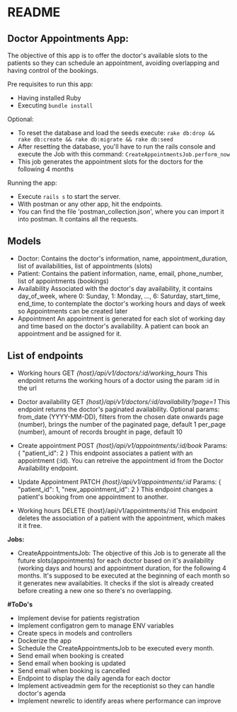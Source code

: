
# README

## Doctor Appointments App:

The objective of this app is to offer the doctor's available slots to the patients so they can schedule an appointment, avoiding overlapping and having control of the bookings.

Pre requisites to run this app:
- Having installed Ruby
- Executing `bundle install`

Optional:
- To reset the database and load the seeds execute: `rake db:drop && rake db:create && rake db:migrate && rake db:seed`
- After resetting the database, you'll have to run the rails console and execute the Job with this command: `CreateAppointmentsJob.perform_now`
- This job generates the appointment slots for the doctors for the following 4 months

Running the app:
- Execute `rails s` to start the server.
- With postman or any other app, hit the endpoints.
- You can find the file 'postman_collection.json', where you can import it into postman. It contains all the requests.

## Models

 - Doctor:
 Contains the doctor's information, name, appointment_duration, list of availabilities, list of appointments (slots)
 - Patient:
 Contains the patient information, name, email, phone_number, list of appointments (bookings)
 - Availability
 Associated with the doctor's day availability, it contains day_of_week, where 0: Sunday, 1: Monday, ..., 6: Saturday,  start_time, end_time, to contemplate the doctor's working hours and days of week so Appointments can be created later
 - Appointment
 An appointment is generated for each slot of working day and time based on the doctor's availability. A patient can book an appointment and be assigned for it.
 

## List of endpoints

 - Working hours
GET
*{host}/api/v1/doctors/:id/working_hours*
This endpoint returns the working hours of a doctor using the param :id in the url


* Doctor availability
GET
*{host}/api/v1/doctors/:id/availability?page=1*
This endpoint returns the doctor's paginated availability.
Optional params: 
from_date (YYYY-MM-DD), filters from the chosen date onwards
page (number), brings the number of the paginated page, default 1
per_page (number), amount of records brought in page, default 10


* Create appointment
POST
*{host}/api/v1/appointments/:id/book*
Params:
{
    "patient_id": 2
}
This endpoint associates a patient with an appointment (:id). You can retreive the appointment id from the Doctor Availability endpoint.



* Update Appointment
PATCH
*{host}/api/v1/appointments/:id*
Params:
{
    "patient_id": 1,
    "new_appointment_id": 2
}
This endpoint changes a patient's booking from one appointment to another.


* Working hours
DELETE
{host}/api/v1/appointments/:id
This endpoint deletes the association of a patient with the appointment, which makes it it free.



**Jobs:**

 - CreateAppointmentsJob:
The objective of this Job is to generate all the future slots(appointments) for each doctor based on it's availability (working days and hours) and appointment duration, for the following 4 months. It's supposed to be executed at the beginning of each month so it generates new availabities. It checks if the slot is already created before creating a new one so there's no overlapping.


**#ToDo's**

- Implement devise for patients registration
- Implement configatron gem to manage ENV variables
- Create specs in models and controllers
- Dockerize the app
- Schedule the CreateAppointmentsJob to be executed every month.
- Send email when booking is created
- Send email when booking is updated
- Send email when booking is cancelled
- Endpoint to display the daily agenda for each doctor
- Implement activeadmin gem for the receptionist so they can handle doctor's agenda
- Implement newrelic to identify areas where performance can improve
